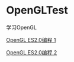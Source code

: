 # OpenGLTest

学习OpenGL

[ OpenGL ES2.0编程 1 ](http://blog.csdn.net/niu_gao/article/details/8533126 "OpenGL ES2.0编程")

[ OpenGL ES2.0编程 2 ](http://blog.csdn.net/niu_gao/article/details/7566297 "OpenGL ES2.0编程")



